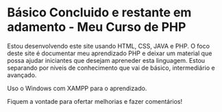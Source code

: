 # Básico Concluido e restante em adamento - Meu Curso de PHP

Estou desenvolvendo este site usando HTML, CSS, JAVA e PHP. O foco deste site é documentar meu aprendizado PHP e deixar um material que possa ajudar iniciantes que desejam apreneder esta linguagem. Estou separando por niveis de conhecimento que vai de básico, intermediário e avançado.

Uso o Windows com XAMPP para o aprendizado. 

Fiquem a vontade para ofertar melhorias e fazer comentários!
